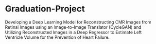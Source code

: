 # Graduation-Project
Developing a Deep Learning Model for Reconstructing CMR Images from Retinal Images using an Image-to-Image Translator (CycleGAN) and Utilizing Reconstructed Images in a Deep Regressor to Estimate Left Ventricle Volume for the Prevention of Heart Failure.
